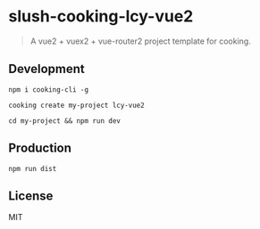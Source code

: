 # slush-cooking-lcy-vue2
> A vue2 + vuex2 + vue-router2 project template for cooking.

## Development

```shell
npm i cooking-cli -g

cooking create my-project lcy-vue2

cd my-project && npm run dev
```

## Production
```
npm run dist
```

## License
MIT
